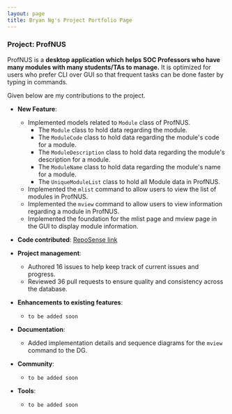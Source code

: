 ```yaml
---
layout: page
title: Bryan Ng's Project Portfolio Page
---
```


### Project: ProfNUS

ProfNUS is a **desktop application which helps SOC Professors who have many modules with many students/TAs to manage.** It is optimized for users who prefer CLI over GUI so that frequent tasks can be done faster by typing in commands.

Given below are my contributions to the project.

* **New Feature**:
    * Implemented models related to `Module` class of ProfNUS.
      * The `Module` class to hold data regarding the module.
      * The `ModuleCode` class to hold data regarding the module's code for a module.
      * The `ModuleDescription` class to hold data regarding the module's description for a module.
      * The `ModuleName` class to hold data regarding the module's name for a module.
      * The `UniqueModuleList` class to hold all Module data in ProfNUS.
    * Implemented the `mlist` command to allow users to view the list of modules in ProfNUS.
    * Implemented the `mview` command to allow users to view information regarding a module in ProfNUS.
    * Implemented the foundation for the mlist page and mview page in the GUI to display module information.

* **Code contributed**: [RepoSense link](https://nus-cs2103-ay2223s1.github.io/tp-dashboard/?search=bryanngzh&breakdown=true&sort=groupTitle&sortWithin=title&since=2022-09-16&timeframe=commit&mergegroup=&groupSelect=groupByRepos&checkedFileTypes=docs~functional-code~test-code~other)

* **Project management**:
  * Authored 16 issues to help keep track of current issues and progress.
  * Reviewed 36 pull requests to ensure quality and consistency across the database.

* **Enhancements to existing features**:
    * `to be added soon`

* **Documentation**:
  * Added implementation details and sequence diagrams for the `mview` command to the DG.

* **Community**:
    * `to be added soon`

* **Tools**:
    * `to be added soon`

